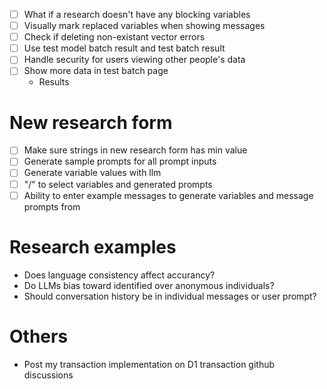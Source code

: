 - [ ] What if a research doesn't have any blocking variables
- [ ] Visually mark replaced variables when showing messages
- [ ] Check if deleting non-existant vector errors
- [ ] Use test model batch result and test batch result
- [ ] Handle security for users viewing other people's data
- [ ] Show more data in test batch page
    - Results

# New research form

- [ ] Make sure strings in new research form has min value
- [ ] Generate sample prompts for all prompt inputs
- [ ] Generate variable values with llm
- [ ] "/" to select variables and generated prompts
- [ ] Ability to enter example messages to generate variables and message prompts from

# Research examples

- Does language consistency affect accurancy?
- Do LLMs bias toward identified over anonymous individuals?
- Should conversation history be in individual messages or user prompt?

# Others

- Post my transaction implementation on D1 transaction github discussions
